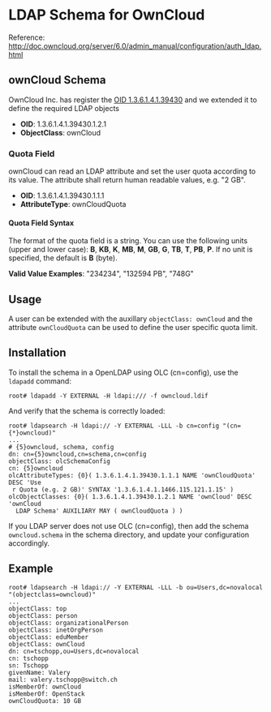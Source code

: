 # LDAP Schema for OwnCloud

Reference: http://doc.owncloud.org/server/6.0/admin_manual/configuration/auth_ldap.html

## ownCloud Schema

OwnCloud Inc. has register the [OID 1.3.6.1.4.1.39430](http://oid-info.com/get/1.3.6.1.4.1.39430) and we extended it to define the required LDAP objects 

- **OID**: 1.3.6.1.4.1.39430.1.2.1
- **ObjectClass**: ownCloud

### Quota Field

ownCloud can read an LDAP attribute and set the user quota according to its value. 
The attribute shall return human readable values, e.g. "2 GB".

- **OID**: 1.3.6.1.4.1.39430.1.1.1
- **AttributeType**: ownCloudQuota

#### Quota Field Syntax

The format of the quota field is a string. You can use the following units (upper and lower case): **B**, **KB**, **K**, **MB**, **M**, **GB**, **G**, **TB**, **T**, **PB**, **P**. If no unit is specified, the default is **B** (byte). 

**Valid Value Examples**: "234234", "132594 PB", "748G" 

## Usage

A user can be extended with the auxillary `objectClass: ownCloud` and the attribute `ownCloudQuota` can be used
to define the user specific quota limit.

## Installation

To install the schema in a OpenLDAP using OLC (cn=config), use the `ldapadd` command:

    root# ldapadd -Y EXTERNAL -H ldapi:/// -f owncloud.ldif
   
And verify that the schema is correctly loaded:

    root# ldapsearch -H ldapi:// -Y EXTERNAL -LLL -b cn=config "(cn={*}owncloud)"
    ...
    # {5}owncloud, schema, config
    dn: cn={5}owncloud,cn=schema,cn=config
    objectClass: olcSchemaConfig
    cn: {5}owncloud
    olcAttributeTypes: {0}( 1.3.6.1.4.1.39430.1.1.1 NAME 'ownCloudQuota' DESC 'Use
     r Quota (e.g. 2 GB)' SYNTAX '1.3.6.1.4.1.1466.115.121.1.15' )
    olcObjectClasses: {0}( 1.3.6.1.4.1.39430.1.2.1 NAME 'ownCloud' DESC 'ownCloud 
      LDAP Schema' AUXILIARY MAY ( ownCloudQuota ) )

If you LDAP server does not use OLC (cn=config), then add the schema `owncloud.schema` in the schema directory, and update your configuration accordingly.


## Example

    root# ldapsearch -H ldapi:// -Y EXTERNAL -LLL -b ou=Users,dc=novalocal "(objectclass=owncloud)" 
    ...
    objectClass: top
    objectClass: person
    objectClass: organizationalPerson
    objectClass: inetOrgPerson
    objectClass: eduMember
    objectClass: ownCloud
    dn: cn=tschopp,ou=Users,dc=novalocal
    cn: tschopp
    sn: Tschopp
    givenName: Valery
    mail: valery.tschopp@switch.ch
    isMemberOf: ownCloud
    isMemberOf: OpenStack
    ownCloudQuota: 10 GB


